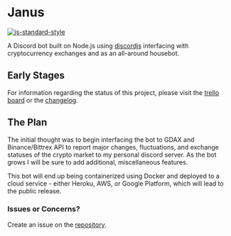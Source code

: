 # Janus
[![js-standard-style](https://img.shields.io/badge/code%20style-standard-brightgreen.svg)](http://standardjs.com)

A Discord bot built on Node.js using [discordjs](https://discord.js.org/#/) interfacing with cryptocurrency exchanges and as an all-around housebot.

## Early Stages
For information regarding the status of this project, please visit the [trello board](https://trello.com/b/DiDh1BRb) or the [changelog](https://github.com/josefaidt/Janus/blob/master/CHANGELOG.MD).

## The Plan
The initial thought was to begin interfacing the bot to GDAX and Binance/Bittrex API to report major changes, fluctuations, and exchange statuses of the crypto market to my personal discord server. As the bot grows I will be sure to add additional, miscellaneous features.

This bot will end up being containerized using Docker and deployed to a cloud service - either Heroku, AWS, or Google Platform, which will lead to the public release.

### Issues or Concerns?
Create an issue on the [repository](https://github.com/josefaidt/Janus/issues).